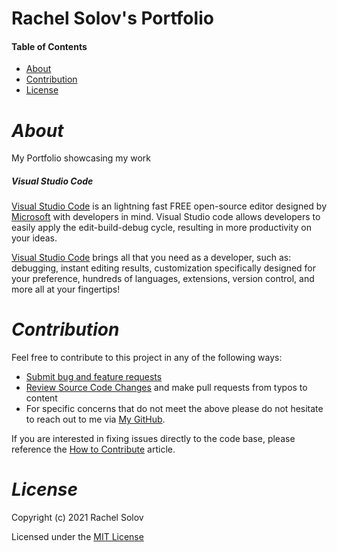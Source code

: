 # **Rachel Solov's Portfolio**

#### Table of Contents

- [About](#About)
- [Contribution](#Contribution)
- [License](#License)

# _About_

My Portfolio showcasing my work

##### _Visual Studio Code_

[Visual Studio Code](https://code.visualstudio.com/) is an lightning fast FREE open-source editor designed by [Microsoft](https://www.microsoft.com/en-us/) with developers in mind. Visual Studio code allows developers to easily apply the edit-build-debug cycle, resulting in more productivity on your ideas.

[Visual Studio Code](https://code.visualstudio.com/) brings all that you need as a developer, such as: debugging, instant editing results, customization specifically designed for your preference, hundreds of languages, extensions, version control, and more all at your fingertips!

# _Contribution_

Feel free to contribute to this project in any of the following ways:

- [Submit bug and feature requests](https://github.com/rsolov23/Rachel-Solov-s-Portfolio/issues)
- [Review Source Code Changes](https://github.com/rsolov23/Rachel-Solov-s-Portfolio/pulls) and make pull requests from typos to content
- For specific concerns that do not meet the above please do not hesitate to reach out to me via [My GitHub](https://github.com/rsolov23).

If you are interested in fixing issues directly to the code base, please reference the [How to Contribute](https://github.com/microsoft/vscode/wiki/How-to-Contribute) article.

# _License_

Copyright (c) 2021 Rachel Solov

Licensed under the [MIT License](https://github.com/rsolov23/SEO/blob/master/LICENSE)
